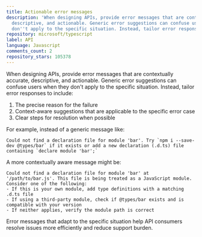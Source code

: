 ```yaml
---
title: Actionable error messages
description: 'When designing APIs, provide error messages that are contextually accurate,
  descriptive, and actionable. Generic error suggestions can confuse users when they
  don''t apply to the specific situation. Instead, tailor error responses to include:'
repository: microsoft/typescript
label: API
language: Javascript
comments_count: 2
repository_stars: 105378
---
```


When designing APIs, provide error messages that are contextually accurate, descriptive, and actionable. Generic error suggestions can confuse users when they don't apply to the specific situation. Instead, tailor error responses to include:

1. The precise reason for the failure
2. Context-aware suggestions that are applicable to the specific error case
3. Clear steps for resolution when possible

For example, instead of a generic message like:
```
Could not find a declaration file for module 'bar'. Try `npm i --save-dev @types/bar` if it exists or add a new declaration (.d.ts) file containing `declare module 'bar';`
```

A more contextually aware message might be:
```
Could not find a declaration file for module 'bar' at '/path/to/bar.js'. This file is being treated as a JavaScript module. Consider one of the following:
- If this is your own module, add type definitions with a matching .d.ts file
- If using a third-party module, check if @types/bar exists and is compatible with your version
- If neither applies, verify the module path is correct
```

Error messages that adapt to the specific situation help API consumers resolve issues more efficiently and reduce support burden.